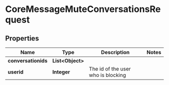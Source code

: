 

# CoreMessageMuteConversationsRequest


## Properties

| Name | Type | Description | Notes |
|------------ | ------------- | ------------- | -------------|
|**conversationids** | **List&lt;Object&gt;** |  |  |
|**userid** | **Integer** | The id of the user who is blocking |  |



